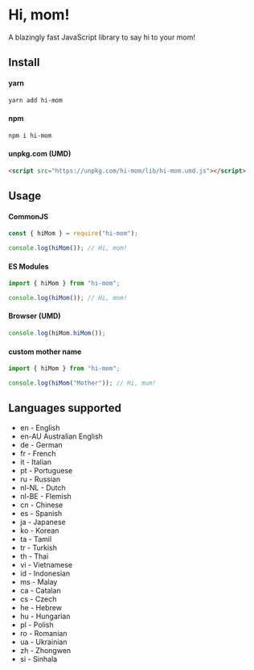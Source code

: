 # Hi, mom!

A blazingly fast JavaScript library to say hi to your mom!

## Install

#### yarn

```bash
yarn add hi-mom
```

#### npm

```bash
npm i hi-mom
```

#### unpkg.com (UMD)

```html
<script src="https://unpkg.com/hi-mom/lib/hi-mom.umd.js"></script>
```

## Usage

#### CommonJS

```javascript
const { hiMom } = require("hi-mom");

console.log(hiMom()); // Hi, mom!
```

#### ES Modules

```javascript
import { hiMom } from "hi-mom";

console.log(hiMom()); // Hi, mom!
```

#### Browser (UMD)

```javascript
console.log(hiMom.hiMom());
```

#### custom mother name

```javascript
import { hiMom } from "hi-mom";

console.log(hiMom("Mother")); // Hi, mum!
```

## Languages supported

- en - English
- en-AU Australian English
- de - German
- fr - French
- it - Italian
- pt - Portuguese
- ru - Russian
- nl-NL - Dutch
- nl-BE - Flemish
- cn - Chinese
- es - Spanish
- ja - Japanese
- ko - Korean
- ta - Tamil
- tr - Turkish
- th - Thai
- vi - Vietnamese
- id - Indonesian
- ms - Malay
- ca - Catalan
- cs - Czech
- he - Hebrew
- hu - Hungarian
- pl - Polish
- ro - Romanian
- ua - Ukrainian
- zh - Zhongwen
- si - Sinhala
